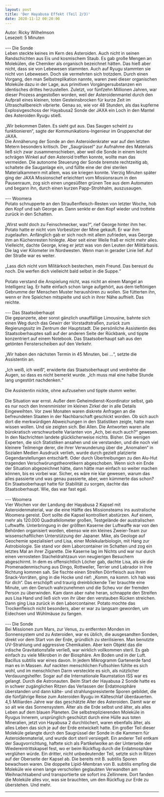 ```yaml
---
layout: post
title: 'Der Hayabusa Effekt (Teil 2/3)'
date: 2020-11-12 00:20:00
---
```

Autor: Ricky Wilhelmson<br>
Lesezeit: 5 Minuten
<br><br>
--- Die Sonde<br>
Leben steckte keines im Kern des Asteroiden. Auch nicht in seinen Randschichten aus Eis und kosmischem Staub. Es gab große Mengen an Molekülen, die Chemiker als organisch bezeichnet hätten. Das hieß aber nicht, dass sie von Lebewesen stammten. Auch auf Ryugu stammten sie nicht von Lebewesen. Doch sie vermehrten sich trotzdem. Durch einen Vorgang, den man Selbstreplikation nannte, waren zwei dieser organischen Moleküle dazu in der Lage, aus primitiven Vorgängersubstanzen ein identisches drittes herzustellen. Zuletzt, vor fünfzehn Millionen Jahren, war dieser Prozess angestoßen worden, weil der Asteroidenmantel durch den Aufprall eines kleinen, toten Gesteinsbrocken für kurze Zeit im Ultraschallbereich vibrierte. Genau so, wie vor 48 Stunden, als das kupferne Explosivgeschoss der Hayabusa2 Sonde der JAXA ein Loch in den Mantel des Asteroiden Ryugu stieß.<br><br>
„Wir bekommen Daten. Es sieht gut aus. Das Saugen scheint zu funktionieren“, sagte der Kommunikations-Ingenieur im Gruppenchat der JAXA.<br>
Die Annäherung der Sonde an den Asteroidenkrater war auf den letzten Metern besonders kritisch. Der „Saugrüssel“ zur Aufnahme des Materials  ließ sich zwar zusammenschieben, aber weil die Sonde in einem leicht schrägen Winkel auf den Asteroid treffen konnte, wollte man das vermeiden. Die autonome Steuerung der Sonde bremste rechtzeitig ab, schaltete die Sauganlage ein, und füllte eine der drei sterilen Materialkammern mit allem, was sie kriegen konnte. Vierzig Minuten später ging der JAXA Missionschef erleichtert vom Missionsraum in den Pausenraum, zog sich einen ungesüßten grünen Tee aus dem Automaten und begann ihn, durch einen kurzen Papp-Strohhalm, auszusaugen.
<br><br>
--- Woomera<br>
Potato schnupperte an den Straußenfleisch-Resten von letzter Woche, hob den Kopf und sah George an. Dann senkte er den Kopf wieder und trottete zurück in den Schatten. <br><br>
„Wirst wohl doch zu Feinschmecker, was?“, rief George hinter ihm her. Potato hatte er nicht vom Vorbesitzer der Mine gekauft. Er war ihm zugelaufen. Anfänglich gab er sich noch mit allem zufrieden, was George ihm an Küchenresten hinlegte. Aber seit einer Weile fraß er nicht mehr alles. Vielleicht, dachte George, krieg er jetzt was von den Leuten der Militärbasis. Die lag vier Kilometer im Nordwesten. Wenn man in gerader Linie lief. Auf der Straße war es weiter.<br><br>
„Lass dich nicht vom Militärkoch bestechen, mein Freund. Das bereust du noch. Die werfen dich vielleicht bald selbst in die Suppe.“<br><br>
Potato verstand die Anspielung nicht, was nicht an einem Mangel an Intelligenz lag. Er hatte einfach schon lange aufgehört, aus dem tieftönigen Gebrumme der Menschen Muster heraushören zu wollen. Sie fütterten ihn, wenn er ihre Spielchen mitspielte und sich in ihrer Nähe aufhielt. Das reichte.
<br><br>
--- Das Staatsoberhaupt<br>
Die gepanzerte, aber sonst gänzlich unauffällige Limousine, bahnte sich einen Weg durch das Gewirr der Vorstadtstraßen, zurück zum Regierungssitz im Zentrum der Hauptstadt. Die persönliche Assistentin des Staatsoberhauptes saß auf der anderen Seite der Rückbank, und tippte konzentriert auf einem Notebook. Das Staatsoberhaupt sah aus den getönten Fensterscheiben auf den Verkehr. <br><br>
„Wir haben den nächsten Termin in 45 Minuten, bei ...“, setzte die Assistentin an.<br><br>
„Ich weiß, ich weiß“, erwiderte das Staatsoberhaupt und verdrehte die Augen, so dass es nicht bemerkt wurde. „Ich muss mal eine halbe Stunde lang ungestört nachdenken.“<br><br>
Die Assistentin nickte, ohne aufzusehen und tippte stumm weiter.<br><br>
Die Situation war ernst. Außer dem Geheimdienst-Koordinator selbst, gab es nur noch den Innenminister im kleinen Zirkel der in alle Details Eingeweihten. Vor zwei Monaten waren diskrete Anfragen an die befreundeten Staaten in der Nachbarschaft geschickt worden. Ob sich auch dort die merkwürdigen Abweichungen in den Statistiken zeigte, hatte man wissen wollen. Und sie zeigten sich. Bei Allen. Die Antworten waren alle bürokratisch verschwurbelte Varianten von „Ach, bei euch auch?“ gewesen. In den Nachrichten landete glücklicherweise nichts. Bisher. Die wenigen Experten, die sich Statistiken ansahen und sie verstanden, und die noch viel kleinere Teilmenge derer, die ihrer Verwunderung über die „Anomalien“ in Sozialen Medien Ausdruck verlieh, wurde durch gezielt platzierte Gegendarstellungen entschärft. Oder durch Übertreibungen zu den Alu-Hut tragenden Verschwörungstheoretikern abgeschoben. Wenn sich ein Ende der Situation abgezeichnet hätte, dann hätte man einfach so weiter machen können, bis es vorbei war. Sicher, es wäre nie klar gewesen, warum das alles passierte und was genau passierte, aber, wen kümmerte das schon? Ein Staatsoberhaupt hatte für Stabilität zu sorgen, dachte das Staatsoberhaupt. Wie, das war fast egal.
<br><br>
--- Woomera<br>
Vier Wochen vor der Landung der Hayabusa 2 Kapsel mit Asteroidenmaterial, war die eine Hälfte des Missionsteams ins australische Woomera gereist. Dort sollte die Kapsel kontrolliert abstürzen. Auf einem, mehr als 120.000 Quadratkilometer großen, Testgelände der australischen Luftwaffe. Unterbringung in der größten Kaserne der Luftwaffe war von den Behörden organisiert worden, ebenso wie ein kleines Zweier-Team zur wissenschaftlichen Unterstützung der Japaner. Mike, als Geologe auf Geochemie spezialisiert und Lisa, einer Molekularbiologin, mit Hang zur Astrobiologie. Sie stand vor dem Laborcontainer im Schatten und zog ein letztes Mal an ihrer Zigarette. Die Kaserne lag im Nichts und war nur durch einen verrosteten Stacheldrahtzaun von neugierigen Besuchern abgeschirmt. In dem es offensichtlich Löcher gab, dachte Lisa, als sie die Promenadenmischung aus Dingo, Rottweiler, Terrier und Labrador in ihre Richtung kommen sah. Sie fischte einen Streifen Dörrfleisch aus ihren Snack-Vorräten, ging in die Hocke und rief: „Komm, na komm. Ich hab was für dich“. Das erschöpft und traurig dreinblickende Tier brauchte eine Minute, um den Geruch wahrzunehmen und die Scheu vor der fremden Person zu überwinden. Kam dann aber nahe heran, schnappte den Streifen aus Lisa Hand und ließ sich von ihr über den verstauben Rücken streichen. Dann ging Lisa zurück in den Laborcontainer. Potato mochte das Trockenfleisch nicht besonders, aber er war zu langsam geworden, um Eidechsen und Wühlmäuse zu fangen.
<br><br>
--- Die Sonde<br>
Bei Missionen zum Mars, zur Venus, zu entfernten Monden im Sonnensystem und zu Asteroiden, war es üblich, die ausgesandten Sonden, direkt vor dem Start von der Erde, gründlich zu sterilisieren. Man benutzte UV-Strahlung und aggressive Chemikalien. Aber kein Objekt das die irdische Gravitationsfalle verließ, war wirklich vollkommen steril. Es gab einfach zu viele Mikroben in der Biosphäre. Am Boden und in der Luft. Bacillus subtilis war eines davon. In jedem Mikrogramm Gartenerde fand man es in Massen. Auf nackten menschlichen Fußsohlen fühlte es sich wohl, und im menschlichen Darm versteckte es sich, als nützlicher Verdauungshelfer. Sogar auf die Internationale Raumstation ISS war es gelangt. Durch die Astronauten. Beim Start der Hayabusa 2 Sonde hatte es in schwer zugänglichen Ritzen das Verlassen der Erdatmosphäre überstanden und dann kälte- und strahlungsresistente Sporen gebildet, die die fünfjährige Reise zum Asteroiden Ryugu im Kälteschlaf überdauerten. 4,5 Milliarden Jahre war das geschätzte Alter des Asteroiden. Damit war er so alt wie das Sonnensystem. Älter als die Erde selbst und älter, als alles Leben auf dem blauen Planeten. Die selbstreplizierenden Moleküle in Ryugus Innerem, ursprünglich geschützt durch eine Hülle aus toten Mineralien, jetzt von Hayabusa 2 durchlöchert, waren ebenfalls älter, als alles Leben das sich je auf der Erde entwickelt hatte. Ein großer Teil dieser Moleküle gelangte durch den Saugrüssel der Sonde in die Kammern für Asteroidenmaterial, und wurde dort steril versiegelt. Ein anderer Teil entkam der Saugvorrichtung, haftete sich als Partikelwolke an der Unterseite der Wiedereintrittskapsel fest, wo er beim Rückflug durch die Erdatmosphäre verglühen würde. Ein dritter, nicht unbedeutender Teil, setzte sich in Ritzen auf der Oberseite der Kapsel ab. Die bereits mit B. subtilis Sporen bewachsen waren. Die doppelte Lipid-Membran von B. subtilis empfing die Moleküle wie einen lange verschollen geglaubten Verwandten am Weihnachtsabend und transportierte sie sofort ins Zellinnere. Dort fanden die Moleküle alles vor, was sie brauchten, um den Rückflug zur Erde zu überstehen. Und mehr.<br>

-----
